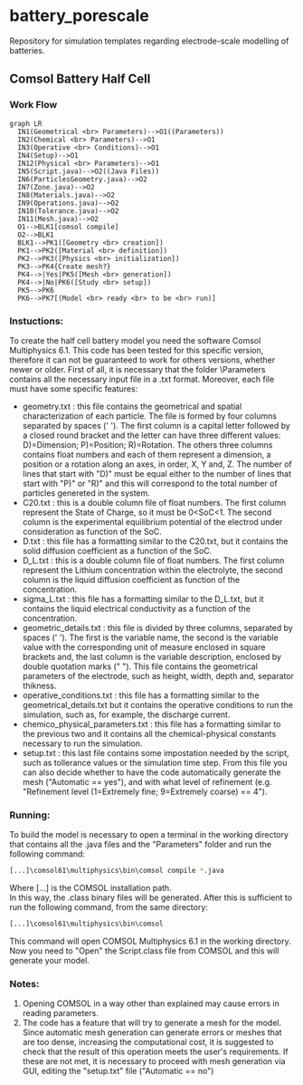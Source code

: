 # battery_porescale
Repository for simulation templates regarding electrode-scale modelling of batteries.

## Comsol Battery Half Cell

### Work Flow
```mermaid
graph LR
  IN1(Geometrical <br> Parameters)-->O1((Parameters))
  IN2(Chemical <br> Parameters)-->O1
  IN3(Operative <br> Conditions)-->O1
  IN4(Setup)-->O1
  IN12(Physical <br> Parameters)-->O1
  IN5(Script.java)-->O2((Java Files))
  IN6(ParticlesGeometry.java)-->O2
  IN7(Zone.java)-->O2
  IN8(Materials.java)-->O2
  IN9(Operations.java)-->O2
  IN10(Tolerance.java)-->O2
  IN11(Mesh.java)-->O2
  O1-->BLK1[comsol compile]
  O2-->BLK1
  BLK1-->PK1([Geometry <br> creation])
  PK1-->PK2([Material <br> definition])
  PK2-->PK3([Physics <br> initialization])
  PK3-->PK4{Create mesh?}
  PK4-->|Yes|PK5([Mesh <br> generation])
  PK4-->|No|PK6([Study <br> setup])
  PK5-->PK6
  PK6-->PK7[(Model <br> ready <br> to be <br> run)]
```

### Instuctions:

To create the half cell battery model you need the software Comsol Multiphysics 6.1. This code has been tested for this specific version, therefore it can not be guaranteed to work for others versions, whether newer or older.
First of all, it is necessary that the folder \Parameters contains all the necessary input file in a .txt format. Moreover, each file must have some specific features:
- geometry.txt : this file contains the geometrical and spatial characterization of each particle. The file is formed by four columns separated by spaces (' '). The first column is a capital letter followed by a closed round bracket and the letter can have three different values: D)=Dimension; P)=Position; R)=Rotation. The others three columns contains float numbers and each of them represent a dimension, a position or a rotation along an axes, in order, X, Y and, Z. The number of lines that start with "D)" must be equal either to the number of lines that start with "P)" or "R)" and this will correspond to the total number of particles genereted in the system.
- C20.txt : this is a double column file of float numbers. The first column represent the State of Charge, so it must be 0<SoC<1. The second column is the experimental equilibrium potential of the electrod under consideration as function of the SoC.
- D.txt : this file has a formatting similar to the C20.txt, but it contains the solid diffusion coefficient as a function of the SoC.
- D_L.txt : this is a double column file of float numbers. The first column represent the Lithium concentration within the electrolyte, the second column is the liquid diffusion coefficient as function of the concentration.
- sigma_L.txt : this file has a formatting similar to the D_L.txt, but it contains the liquid electrical conductivity as a function of the concentration.
- geometric_details.txt : this file is divided by three columns, separated by spaces (' '). The first is the variable name, the second is the variable value with the corresponding unit of measure enclosed in square brackets and, the last column is the variable description, enclosed by double quotation marks (" "). This file contains the geometrical parameters of the electrode, such as height, width, depth and, separator thikness.
- operative_conditions.txt : this file has a formatting similar to the geometrical_details.txt but it contains the operative conditions to run the simulation, such as, for example, the discharge current.
- chemico_physical_parameters.txt : this file has a formatting similar to the previous two and it contains all the chemical-physical constants necessary to run the simulation.
- setup.txt : this last file contains some impostation needed by the script, such as tollerance values or the simulation time step. From this file you can also decide whether to have the code automatically generate the mesh ("Automatic == yes"), and with what level of refinement (e.g. "Refinement level (1=Extremely fine; 9=Extremely coarse) == 4").

### Running:

To build the model is necessary to open a terminal in the working directory that contains all the .java files and the "Parameters" folder and run the following command:
```bash
[...]\comsol61\multiphysics\bin\comsol compile *.java
```
Where [...] is the COMSOL installation path.  
In this way, the .class binary files will be generated. After this is sufficient to run the following command, from the same directory:

```bash
[...]\comsol61\multiphysics\bin\comsol
```
This command will open COMSOL Multiphysics 6.1 in the working directory. Now you need to "Open" the Script.class file from COMSOL and this will generate your model.

### Notes:
1) Opening COMSOL in a way other than explained may cause errors in reading parameters.
2) The code has a feature that will try to generate a mesh for the model. Since automatic mesh generation can generate errors or meshes that are too dense, increasing the computational cost, it is suggested to check that the result of this operation meets the user's requirements. If these are not met, it is necessary to proceed with mesh generation via GUI, editing the "setup.txt" file ("Automatic == no")

